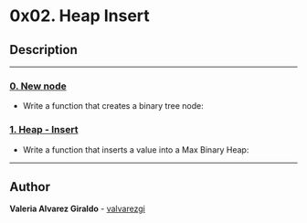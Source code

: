 # 0x02. Heap Insert

## Description

---

### [0. New node](./0-binary_tree_node.c)

* Write a function that creates a binary tree node:

### [1. Heap - Insert](./1-heap_insert.c)

* Write a function that inserts a value into a Max Binary Heap:

---

## Author

**Valeria Alvarez Giraldo** - [valvarezgi](https://github.com/valvarezgi)
